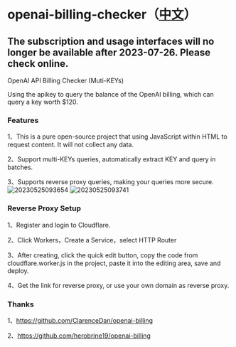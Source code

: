# openai-billing-checker（[中文](./README_CN.md)）

## The subscription and usage interfaces will no longer be available after 2023-07-26. Please check online.

OpenAI API Billing Checker (Muti-KEYs)

Using the apikey to query the balance of the OpenAI billing, which can query a key worth $120.

### Features
1、This is a pure open-source project that using JavaScript within HTML to request content. It will not collect any data.

2、Support multi-KEYs queries, automatically extract KEY and query in batches.

3、Supports reverse proxy queries, making your queries more secure.
![20230525093654](https://github.com/whc23mj/openai-billing-checker/assets/2191887/5613b762-98e2-421a-b696-946a98ae5e18)
![20230525093741](https://github.com/whc23mj/openai-billing-checker/assets/2191887/b43e512e-1104-4bed-896b-a8e54893056f)

### Reverse Proxy Setup
1、Register and login to Cloudflare.

2、Click Workers，Create a Service，select HTTP Router

3、After creating, click the quick edit button, copy the code from cloudflare.worker.js in the project, paste it into the editing area, save and deploy.

4、Get the link for reverse proxy, or use your own domain as reverse proxy.

### Thanks
1、https://github.com/ClarenceDan/openai-billing

2、https://github.com/herobrine19/openai-billing
